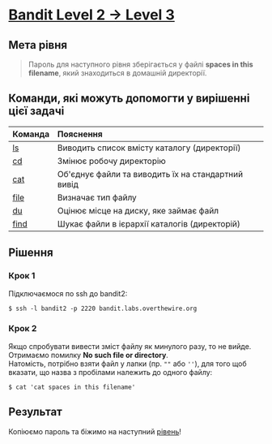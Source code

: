 # [Bandit Level 2 → Level 3](https://overthewire.org/wargames/bandit/bandit3.html)

## Мета рівня

> Пароль для наступного рівня зберігається у файлі **spaces in this filename**, який знаходиться в домашній директорії.

## Команди, які можуть допомогти у вирішенні цієї задачі

| Команда                                        | Пояснення
|:---                                            | :---
| [ls](https://man7.org/linux/man-pages/man1/ls.1.html) | Виводить список вмісту каталогу (директорії)
| [cd](https://man7.org/linux/man-pages/man1/cd.1p.html) | Змінює робочу директорію
| [cat](https://man7.org/linux/man-pages/man1/cat.1.html) | Об'єднує файли та виводить їх на стандартний вивід
| [file](https://man7.org/linux/man-pages/man1/file.1.html) | Визначає тип файлу
| [du](https://man7.org/linux/man-pages/man1/du.1.html) | Оцінює місце на диску, яке займає файл
| [find](https://man7.org/linux/man-pages/man1/find.1.html) | Шукає файли в ієрархії каталогів (директорій)

## Рішення

### Крок 1
Підключаємося по ssh до bandit2:

`$ ssh -l bandit2 -p 2220 bandit.labs.overthewire.org`

### Крок 2
Якщо спробувати вивести зміст файлу як минулого разу, то не вийде.\
Отримаємо помилку **No such file or directory**.\
Натомість, потрібно взяти файл у лапки (пр. `""` або `''`), для того щоб вказати, що назва з пробілами належить до одного файлу:

`$ cat 'cat spaces in this filename'`

## Результат
Копіюємо пароль та біжимо на наступний [рівень](https://overthewire.org/wargames/bandit/bandit4.html)!

<!-- entry pass rRGizSaX8Mk1RTb1CNQoXTcYZWU6lgzi -->
<!-- next pass aBZ0W5EmUfAf7kHTQeOwd8bauFJ2lAiG -->